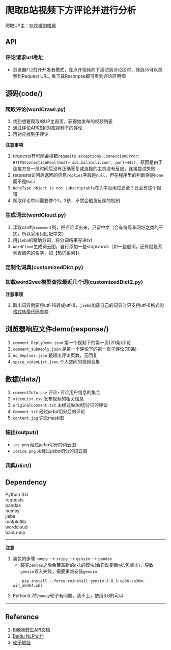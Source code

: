 # 爬取B站视频下方评论并进行分析
爬取UP主：[吃花椒的喵酱](https://space.bilibili.com/2026561407/)

## API
### 评论请求url地址
- 浏览器`F12`打开开发者模式，在点开视频向下滚动到评论区时，筛选`JS`可以观察到Request URL, 看下其Resonpse即可看到评论区明细

## 源码(code/)
### 爬取评论(wordCrawl.py)
1. 找到想要爬取的UP主首页，获得她发布的视频列表
2. 通过评论API找到对应视频下的评论
3. 再对应找到子评论

**注意事项**
1. requests有可能会报错`requests.exceptions.ConnectionError: HTTPSConnectionPool(host='api.bilibili.com', port=443)`，原因是由于连接方在一段时间后没有正确答复或连接的主机没有反应，连接尝试失败
2. requests访问后返回的信息`replies`字段是`null`，但在程序里的判断得是`None`而不是`Null`
3. `NoneType object is not subscriptable`在2.中没用过滤全？还会有这个报错
4. 爬取评论中间需要停个1，2秒，不然会触发反爬的机制

### 生成词云(wordCloud.py)
1. 读取csv的`commment`列，把评论读出来，只留中文（会有符号和网址之类的干扰，所以采用只匹配中文）
2. 用`jieba`的精确分词，将分词结果写进txt
3. `WordCloud`生成词云图，自行添加一些*stopwords*（如一些虚词，还有就是系列表情包的名字，如【热词系列】）


### 定制化词典(customizedDict.py)
### 加载word2vec模型查找最近几个词(customizedDict2.py)

**注意事项**
1. 取出词典后要将utf-16转成utf-8，`jieba`加载自己的词典时只支持utf-8格式的 [格式转换代码参考](https://www.jianshu.com/p/5929a3876edd)

## 浏览器响应文件demo(response/)
1. `comment_ReplyDemo.json`     第一个视频下的第一页(20条)评论
2. `comment_subReply.json`      是第一个评论下的第一页子评论(10条)
3. `no_Replies.json`            是超出评论页数，无回复
4. `space_videoList.json`       个人空间的视频合集

## 数据(data/)
1. `commentInfo.csv`        评论+评论用户信息的集合
2. `videoList.csv`          发布视频的相关信息
3. `originalComment.txt`    未经过*jieba*切分词的评论
4. `Comment.txt`            经过*jieba*切分后的评论
5. `content.jpg`            词云mask图
### 输出(output/)
* `ice.png`     经过*jieba*切分的词云图
* `iceice.png`  未经过*jieba*切分的词云图
### 词典(dict/)


## Dependency
Python 3.6  
requests  
pandas  
numpy  
jieba  
matplotlib  
wordcloud  
baidu-aip

-----------------------------------------------------------------
**注意**
1. 装包的步骤 `numpy` --> `scipy` --> `gensim` --> `pandas`
   * 装完`pandas`之后会覆盖新的`mkl`的模块(会自动更新`mkl`包版本)，导致`gensim`导入失败，需要重新安装`gensim`
    ```shell
        pip install --force-reinstall gensim-3.8.3-cp36-cp36m-win_amd64.whl
    ```
3. Python3.7的`numpy`轮子有问题，装不上，使用3.6的可以
-----------------------------------------------------------------

## Reference
1. [BiliBili野生API文档](https://github.com/SocialSisterYi/bilibili-API-collect)
2. [Baidu NLP文档](http://ai.baidu.com/ai-doc/NLP/tk6z52b9z)
3. [轮子地址](https://www.lfd.uci.edu/~gohlke/pythonlibs/)